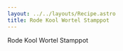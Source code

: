 ```yaml
---
layout: ../../layouts/Recipe.astro
title: Rode Kool Wortel Stamppot
---
```

Rode Kool Wortel Stamppot